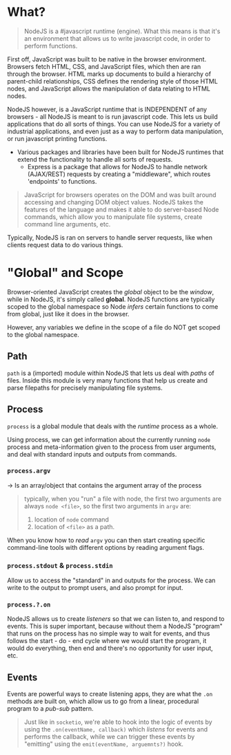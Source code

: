 # What?
> 	NodeJS is a #javascript runtime (engine).  What this means is that it's an environment that allows us to write javascript code, in order to perform functions.

First off, JavaScript was built to be native in the browser environment. Browsers fetch HTML, CSS, and JavaScript files, which then are ran through the browser. HTML marks up documents to build a hierarchy of parent-child relationships, CSS defines the rendering style of those HTML nodes, and JavaScript allows the manipulation of data relating to HTML nodes.

NodeJS however, is a JavaScript runtime that is INDEPENDENT of any browsers - all NodeJS is meant to is run javascript code. This lets us build applications that do all sorts of things. You can use NodeJS for a variety of industrial applications, and even just as a way to perform data manipulation, or run javascript printing functions.
- Various packages and libraries have been built for NodeJS runtimes that extend the functionality to handle all sorts of requests.
	- Express is a package that allows for NodeJS to handle network (AJAX/REST) requests by creating a "middleware", which routes 'endpoints' to functions.

> JavaScript for browsers operates on the DOM and was built around accessing and changing DOM object values.
> NodeJS takes the features of the language and makes it able to do server-based Node commands, which allow you to manipulate file systems, create command line arguments, etc.

Typically, NodeJS is ran on servers to handle server requests, like when clients request data to do various things. 

# "Global" and Scope
Browser-oriented JavaScript creates the *global* object to be the *window*, while in NodeJS, it's simply called **global**.
NodeJS functions are typically scoped to the global namespace so Node *infers* certain functions to come from global, just like it does in the browser.

However, any variables we define in the scope of a file do NOT get scoped to the global namespace.

## Path
`path` is a (imported) module within NodeJS that lets us deal with *paths* of files. Inside this module is very many functions that help us create and parse filepaths for precisely manipulating file systems.

## Process
`process` is a global module that deals with the *runtime* process as a whole.

Using process, we can get information about the currently running `node` process and meta-information given to the process from user arguments, and deal with standard inputs and outputs from commands.

### `process.argv`
-> Is an array/object that contains the argument array of the process
> typically, when you "run" a file with node, the first two arguments are always `node <file>`, so the first two arguments in `argv` are:
> 1. location of `node` command
> 2. location of `<file>` as a path.

When you know how to *read* `argv` you can then start creating specific command-line tools with different options by reading argument flags.

### `process.stdout` & `process.stdin`
Allow us to access the "standard" in and outputs for the process. We can write to the output to prompt users, and also prompt for input.

### `process.?.on`
NodeJS allows us to create *listeners* so that we can listen to, and respond to events. This is super important, because without them a NodeJS "program" that runs on the process has no simple way to wait for events, and thus follows the start - do - end cycle where we would start the program, it would do everything, then end and there's no opportunity for user input, etc.

## Events
Events are powerful ways to create listening apps, they are what the `.on` methods are built on, which allow us to go from a linear, procedural program to a *pub-sub* pattern.

> Just like in `socketio`, we're able to hook into the logic of events by using the `.on(eventName, callback)` which *listens* for events and performs the callback, while we can trigger these events by "emitting" using the `emit(eventName, arguemnts?)` hook.